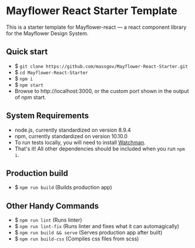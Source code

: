 # Mayflower React Starter Template

This is a starter template for Mayflower-react — a react component library for the Mayflower Design System.

## Quick start

- $ ``git clone https://github.com/massgov/Mayflower-React-Starter.git``
- $ ``cd Mayflower-React-Starter``
- $ ``npm i``
- $ ``npm start``
- Browse to http://localhost:3000, or the custom port shown in the output of npm start.

## System Requirements

- node.js, currently standardized on version 8.9.4
- npm, currently standardized on version 10.10.0
- To run tests locally, you will need to install [Watchman](https://facebook.github.io/watchman/docs/install.html).
- That's it! All other dependencies should be included when you run ``npm i``.

## Production build
- $ ``npm run build`` (Builds production app)

## Other Handy Commands
- $ ``npm run lint`` (Runs linter)
- $ ``npm run lint-fix`` (Runs linter and fixes what it can automagically)
- $ ``npm run build && serve`` (Serves production app after built)
- $ ``npm run build-css`` (Compiles css files from scss)
